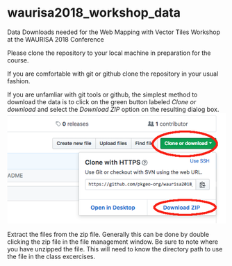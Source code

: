 # waurisa2018_workshop_data #
Data Downloads needed for the Web Mapping with Vector Tiles Workshop at the WAURISA 2018 Conference

Please clone the repository to your local machine in preparation for the course.

If you are comfortable with git or github clone the repository in your usual fashion.

If you are unfamliar with git tools or github, the simplest method to download the data is to click on the green button labeled _Clone or download_ and select the _Download ZIP_ option on the resulting dialog box.
![download image](download.png "Download Button Options")

Extract the files from the zip file. Generally this can be done by double clicking the zip file in the file management window. Be sure to note where you have unzipped the file. This will need to know the directory path to use the file in the class excercises.
